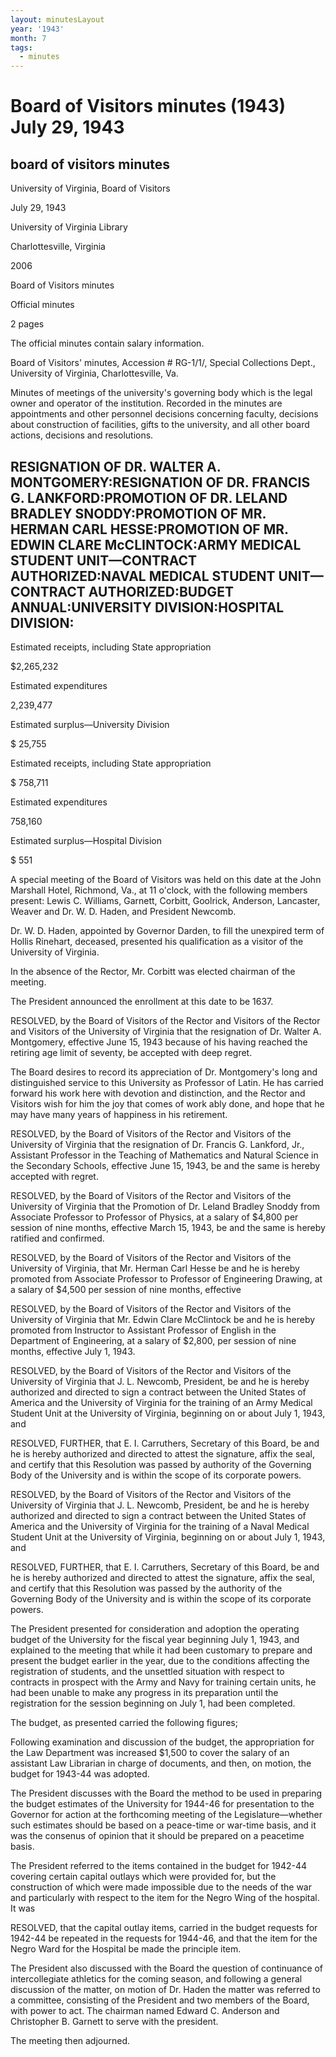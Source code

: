 ```yaml
---
layout: minutesLayout
year: '1943'
month: 7
tags:
  - minutes
---
```

Board of Visitors minutes (1943) July 29, 1943
==============================================

board of visitors minutes
-------------------------

University of Virginia, Board of Visitors

July 29, 1943

University of Virginia Library

Charlottesville, Virginia

2006

Board of Visitors minutes

Official minutes

2 pages

The official minutes contain salary information.

Board of Visitors' minutes, Accession # RG-1/1/, Special Collections Dept., University of Virginia, Charlottesville, Va.

Minutes of meetings of the university's governing body which is the legal owner and operator of the institution. Recorded in the minutes are appointments and other personnel decisions concerning faculty, decisions about construction of facilities, gifts to the university, and all other board actions, decisions and resolutions.

RESIGNATION OF DR. WALTER A. MONTGOMERY:RESIGNATION OF DR. FRANCIS G. LANKFORD:PROMOTION OF DR. LELAND BRADLEY SNODDY:PROMOTION OF MR. HERMAN CARL HESSE:PROMOTION OF MR. EDWIN CLARE McCLINTOCK:ARMY MEDICAL STUDENT UNIT—CONTRACT AUTHORIZED:NAVAL MEDICAL STUDENT UNIT—CONTRACT AUTHORIZED:BUDGET ANNUAL:UNIVERSITY DIVISION:HOSPITAL DIVISION:
--------------------------------------------------------------------------------------------------------------------------------------------------------------------------------------------------------------------------------------------------------------------------------------------------------------------------------------------------

Estimated receipts, including State appropriation

$2,265,232

Estimated expenditures

2,239,477

Estimated surplus—University Division

$ 25,755

Estimated receipts, including State appropriation

$ 758,711

Estimated expenditures

758,160

Estimated surplus—Hospital Division

$ 551

A special meeting of the Board of Visitors was held on this date at the John Marshall Hotel, Richmond, Va., at 11 o'clock, with the following members present: Lewis C. Williams, Garnett, Corbitt, Goolrick, Anderson, Lancaster, Weaver and Dr. W. D. Haden, and President Newcomb.

Dr. W. D. Haden, appointed by Governor Darden, to fill the unexpired term of Hollis Rinehart, deceased, presented his qualification as a visitor of the University of Virginia.

In the absence of the Rector, Mr. Corbitt was elected chairman of the meeting.

The President announced the enrollment at this date to be 1637.

RESOLVED, by the Board of Visitors of the Rector and Visitors of the Rector and Visitors of the University of Virginia that the resignation of Dr. Walter A. Montgomery, effective June 15, 1943 because of his having reached the retiring age limit of seventy, be accepted with deep regret.

The Board desires to record its appreciation of Dr. Montgomery's long and distinguished service to this University as Professor of Latin. He has carried forward his work here with devotion and distinction, and the Rector and Visitors wish for him the joy that comes of work ably done, and hope that he may have many years of happiness in his retirement.

RESOLVED, by the Board of Visitors of the Rector and Visitors of the University of Virginia that the resignation of Dr. Francis G. Lankford, Jr., Assistant Professor in the Teaching of Mathematics and Natural Science in the Secondary Schools, effective June 15, 1943, be and the same is hereby accepted with regret.

RESOLVED, by the Board of Visitors of the Rector and Visitors of the University of Virginia that the Promotion of Dr. Leland Bradley Snoddy from Associate Professor to Professor of Physics, at a salary of $4,800 per session of nine months, effective March 15, 1943, be and the same is hereby ratified and confirmed.

RESOLVED, by the Board of Visitors of the Rector and Visitors of the University of Virginia, that Mr. Herman Carl Hesse be and he is hereby promoted from Associate Professor to Professor of Engineering Drawing, at a salary of $4,500 per session of nine months, effective

RESOLVED, by the Board of Visitors of the Rector and Visitors of the University of Virginia that Mr. Edwin Clare McClintock be and he is hereby promoted from Instructor to Assistant Professor of English in the Department of Engineering, at a salary of $2,800, per session of nine months, effective July 1, 1943.

RESOLVED, by the Board of Visitors of the Rector and Visitors of the University of Virginia that J. L. Newcomb, President, be and he is hereby authorized and directed to sign a contract between the United States of America and the University of Virginia for the training of an Army Medical Student Unit at the University of Virginia, beginning on or about July 1, 1943, and

RESOLVED, FURTHER, that E. I. Carruthers, Secretary of this Board, be and he is hereby authorized and directed to attest the signature, affix the seal, and certify that this Resolution was passed by authority of the Governing Body of the University and is within the scope of its corporate powers.

RESOLVED, by the Board of Visitors of the Rector and Visitors of the University of Virginia that J. L. Newcomb, President, be and he is hereby authorized and directed to sign a contract between the United States of America and the University of Virginia for the training of a Naval Medical Student Unit at the University of Virginia, beginning on or about July 1, 1943, and

RESOLVED, FURTHER, that E. I. Carruthers, Secretary of this Board, be and he is hereby authorized and directed to attest the signature, affix the seal, and certify that this Resolution was passed by the authority of the Governing Body of the University and is within the scope of its corporate powers.

The President presented for consideration and adoption the operating budget of the University for the fiscal year beginning July 1, 1943, and explained to the meeting that while it had been customary to prepare and present the budget earlier in the year, due to the conditions affecting the registration of students, and the unsettled situation with respect to contracts in prospect with the Army and Navy for training certain units, he had been unable to make any progress in its preparation until the registration for the session beginning on July 1, had been completed.

The budget, as presented carried the following figures;

Following examination and discussion of the budget, the appropriation for the Law Department was increased $1,500 to cover the salary of an assistant Law Librarian in charge of documents, and then, on motion, the budget for 1943-44 was adopted.

The President discusses with the Board the method to be used in preparing the budget estimates of the University for 1944-46 for presentation to the Governor for action at the forthcoming meeting of the Legislature—whether such estimates should be based on a peace-time or war-time basis, and it was the consenus of opinion that it should be prepared on a peacetime basis.

The President referred to the items contained in the budget for 1942-44 covering certain capital outlays which were provided for, but the construction of which were made impossible due to the needs of the war and particularly with respect to the item for the Negro Wing of the hospital. It was

RESOLVED, that the capital outlay items, carried in the budget requests for 1942-44 be repeated in the requests for 1944-46, and that the item for the Negro Ward for the Hospital be made the principle item.

The President also discussed with the Board the question of continuance of intercollegiate athletics for the coming season, and following a general discussion of the matter, on motion of Dr. Haden the matter was referred to a committee, consisting of the President and two members of the Board, with power to act. The chairman named Edward C. Anderson and Christopher B. Garnett to serve with the president.

The meeting then adjourned.
